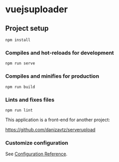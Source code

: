 # vuejsuploader

## Project setup
```
npm install
```

### Compiles and hot-reloads for development
```
npm run serve
```

### Compiles and minifies for production
```
npm run build
```

### Lints and fixes files
```
npm run lint
```


This application is a front-end for another project:

https://github.com/danizavtz/serverupload


### Customize configuration
See [Configuration Reference](https://cli.vuejs.org/config/).